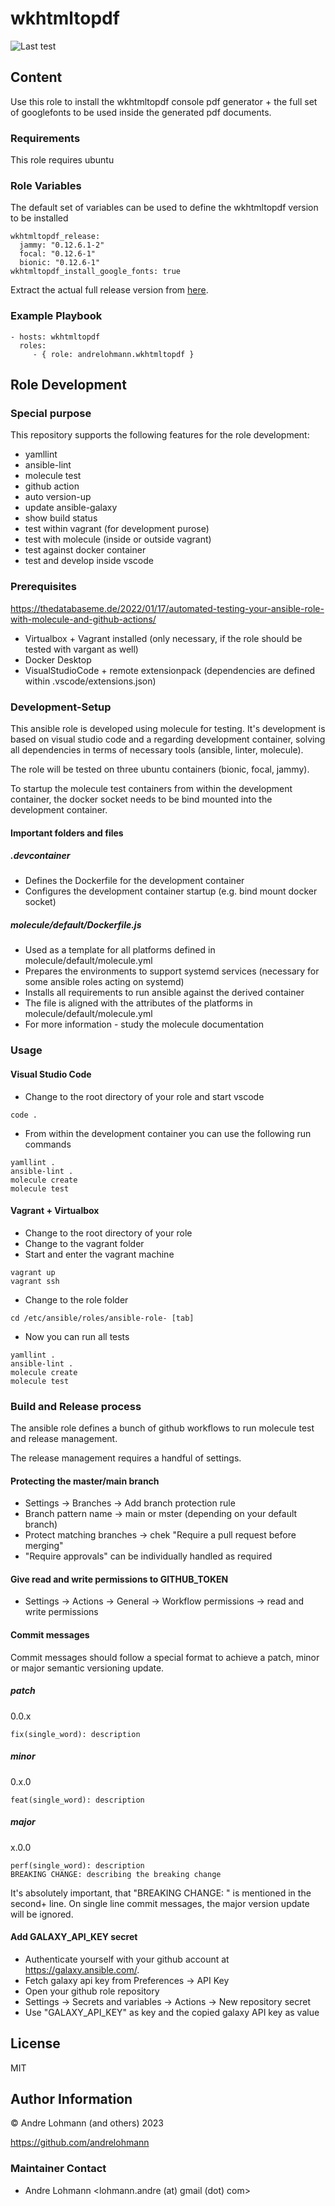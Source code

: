 # wkhtmltopdf

![Last test](https://github.com/andrelohmann/ansible-role-wkhtmltopdf/actions/workflows/test.yml/badge.svg)

## Content

Use this role to install the wkhtmltopdf console pdf generator + the full set of googlefonts to be used inside the generated pdf documents.

### Requirements

This role requires ubuntu

### Role Variables

The default set of variables can be used to define the wkhtmltopdf version to be installed

    wkhtmltopdf_release:
      jammy: "0.12.6.1-2"
      focal: "0.12.6-1"
      bionic: "0.12.6-1"
    wkhtmltopdf_install_google_fonts: true

Extract the actual full release version from [here](https://wkhtmltopdf.org/downloads.html).

### Example Playbook

    - hosts: wkhtmltopdf
      roles:
         - { role: andrelohmann.wkhtmltopdf }

## Role Development

### Special purpose

This repository supports the following features for the role development:

 * yamllint
 * ansible-lint
 * molecule test
 * github action
 * auto version-up
 * update ansible-galaxy
 * show build status
 * test within vagrant (for development purose)
 * test with molecule (inside or outside vagrant)
 * test against docker container
 * test and develop inside vscode

### Prerequisites

https://thedatabaseme.de/2022/01/17/automated-testing-your-ansible-role-with-molecule-and-github-actions/

 * Virtualbox + Vagrant installed (only necessary, if the role should be tested with vargant as well)
 * Docker Desktop
 * VisualStudioCode + remote extensionpack (dependencies are defined within .vscode/extensions.json)

### Development-Setup

This ansible role is developed using molecule for testing. It's development is based on visual studio code and a regarding development container, solving all dependencies in terms of necessary tools (ansible, linter, molecule).

The role will be tested on three ubuntu containers (bionic, focal, jammy).

To startup the molecule test containers from within the development container, the docker socket needs to be bind mounted into the development container.

#### Important folders and files

##### .devcontainer

 * Defines the Dockerfile for the development container
 * Configures the development container startup (e.g. bind mount docker socket)

##### molecule/default/Dockerfile.js

 * Used as a template for all platforms defined in molecule/default/molecule.yml
 * Prepares the environments to support systemd services (necessary for some ansible roles acting on systemd)
 * Installs all requirements to run ansible against the derived container
 * The file is aligned with the attributes of the platforms in molecule/default/molecule.yml
 * For more information - study the molecule documentation

### Usage

#### Visual Studio Code

 * Change to the root directory of your role and start vscode

```
code .
```

 * From within the development container you can use the following run commands

```
yamllint .
ansible-lint .
molecule create
molecule test
```

#### Vagrant + Virtualbox

 * Change to the root directory of your role
 * Change to the vagrant folder
 * Start and enter the vagrant machine

```
vagrant up
vagrant ssh
```

 * Change to the role folder

```
cd /etc/ansible/roles/ansible-role- [tab]
```

 * Now you can run all tests

```
yamllint .
ansible-lint .
molecule create
molecule test
```

### Build and Release process

The ansible role defines a bunch of github workflows to run molecule test and release management.

The release management requires a handful of settings.

#### Protecting the master/main branch

 * Settings -> Branches -> Add branch protection rule
 * Branch pattern name -> main or mster (depending on your default branch)
 * Protect matching branches -> chek "Require a pull request before merging"
 * "Require approvals" can be individually handled as required

#### Give read and write permissions to GITHUB_TOKEN

 * Settings -> Actions -> General -> Workflow permissions -> read and write permissions

#### Commit messages

Commit messages should follow a special format to achieve a patch, minor or major semantic versioning update.

##### patch

0.0.x

```
fix(single_word): description
```

##### minor

0.x.0

```
feat(single_word): description
```

##### major

x.0.0

```
perf(single_word): description
BREAKING CHANGE: describing the breaking change
```

It's absolutely important, that "BREAKING CHANGE: " is mentioned in the second+ line. On single line commit messages, the major version update will be ignored.

#### Add GALAXY_API_KEY secret

 * Authenticate yourself with your github account at https://galaxy.ansible.com/.
 * Fetch galaxy api key from Preferences -> API Key
 * Open your github role repository
 * Settings -> Secrets and variables -> Actions -> New repository secret
 * Use "GALAXY_API_KEY" as key and the copied galaxy API key as value

## License

MIT

## Author Information

&copy; Andre Lohmann (and others) 2023

https://github.com/andrelohmann

### Maintainer Contact

 * Andre Lohmann
  <lohmann.andre (at) gmail (dot) com>

